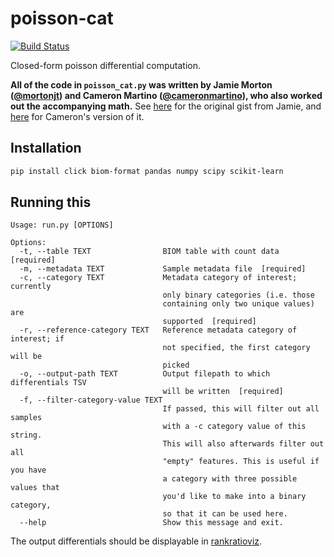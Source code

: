 # poisson-cat
[![Build Status](https://travis-ci.org/fedarko/poisson-cat.svg?branch=master)](https://travis-ci.org/fedarko/poisson-cat)

Closed-form poisson differential computation.

**All of the code in `poisson_cat.py` was written by Jamie Morton
([@mortonjt](https://github.com/mortonjt))
and Cameron Martino ([@cameronmartino](https://github.com/cameronmartino)),
who also worked out the accompanying math.** See
[here](https://gist.github.com/mortonjt/0bb8d0565fc6c02b48e91524e816f112) for
the original gist from Jamie, and
[here](https://gist.github.com/cameronmartino/8d89b73c2dcd749992127ad5a8d284e2)
for Cameron's version of it.

## Installation

```bash
pip install click biom-format pandas numpy scipy scikit-learn
```

## Running this

```
Usage: run.py [OPTIONS]

Options:
  -t, --table TEXT                BIOM table with count data  [required]
  -m, --metadata TEXT             Sample metadata file  [required]
  -c, --category TEXT             Metadata category of interest; currently
                                  only binary categories (i.e. those
                                  containing only two unique values) are
                                  supported  [required]
  -r, --reference-category TEXT   Reference metadata category of interest; if
                                  not specified, the first category will be
                                  picked
  -o, --output-path TEXT          Output filepath to which differentials TSV
                                  will be written  [required]
  -f, --filter-category-value TEXT
                                  If passed, this will filter out all samples
                                  with a -c category value of this string.
                                  This will also afterwards filter out all
                                  "empty" features. This is useful if you have
                                  a category with three possible values that
                                  you'd like to make into a binary category,
                                  so that it can be used here.
  --help                          Show this message and exit.
```

The output differentials should be displayable in
[rankratioviz](https://github.com/fedarko/rankratioviz).
